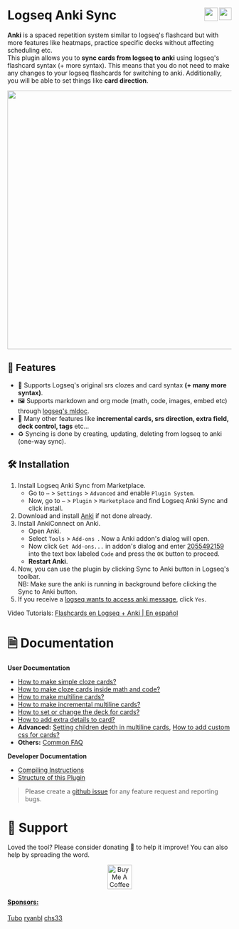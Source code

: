# Logseq Anki Sync [<img align="right" src="https://img.shields.io/github/stars/debanjandhar12/logseq-anki-sync.svg?logo=GitHub&style=flat-square" height="28"/>](https://github.com/debanjandhar12/logseq-anki-sync/) [<img align="right" src="https://raw.githubusercontent.com/debanjandhar12/logseq-anki-sync/main/imgs/buymeacoffee.webp" height="30"/>](https://www.buymeacoffee.com/debanjandhar12)
**Anki** is a spaced repetition system similar to logseq's flashcard but with more features like heatmaps, practice specific decks without affecting scheduling etc. <br/>
This plugin allows you to **sync cards from logseq to anki** using logseq's flashcard syntax (+ more syntax). This means that you do not need to make any changes to your logseq flashcards for switching to anki. Additionally, you will be able to set things like **card direction**.
<p align="center">
  <img width="580px" src="https://user-images.githubusercontent.com/49021233/145706852-b509d971-28eb-41cb-80fd-4292f46ddf70.gif" />
</p>

## 🚀 Features
* 🐾 Supports Logseq's original srs clozes and card syntax **(+ many more syntax)**.
* 🖼 Supports markdown and org mode (math, code, images, embed etc) through [logseq's mldoc](https://github.com/logseq/mldoc).
* 🥳 Many other features like **incremental cards, srs direction, extra field, deck control, tags** etc...
* ♻ Syncing is done by creating, updating, deleting from logseq to anki (one-way sync).

## 🛠️ Installation
1. Install Logseq Anki Sync from Marketplace.
   * Go to `⋯` > `Settings` > `Advanced` and enable `Plugin System`.
   * Now, go to `⋯` > `Plugin` > `Marketplace` and find Logseq Anki Sync and click install.
2. Download and install [Anki](https://apps.ankiweb.net/) if not done already. 
3. Install AnkiConnect on Anki.
   * Open Anki.
   * Select `Tools` > `Add-ons `. Now a Anki addon's dialog will open. 
   * Now click `Get Add-ons...` in addon's dialog and enter [2055492159](https://ankiweb.net/shared/info/2055492159) into the text box labeled `Code` and press the `OK` button to proceed.
   * **Restart Anki**.
4. Now, you can use the plugin by clicking Sync to Anki button in Logseq's toolbar.<br/>
   NB: Make sure the anki is running in background before clicking the Sync to Anki button.
5. If you receive a [logseq wants to access anki message](https://raw.githubusercontent.com/debanjandhar12/Obsidian-Anki-Sync/main/docs/images/permission.png), click `Yes`.

Video Tutorials: [Flashcards en Logseq + Anki | En español](https://www.youtube.com/watch?v=t_I9EYZkwbM)

# 🗎 Documentation
<b>User Documentation</b>
* [How to make simple cloze cards?](https://github.com/debanjandhar12/logseq-anki-sync/wiki/How-to-make-simple-cloze-cards%3F)
* [How to make cloze cards inside math and code?](https://github.com/debanjandhar12/logseq-anki-sync/wiki/How-to-make-cloze-cards-inside-math-and-code%3F)
* [How to make multiline cards?](https://github.com/debanjandhar12/logseq-anki-sync/wiki/How-to-make-multiline-cards%3F)
* [How to make incremental multiline cards?](https://github.com/debanjandhar12/logseq-anki-sync/wiki/How-to-make-incremental-multiline-cards%3F)
* [How to set or change the deck for cards?](https://github.com/debanjandhar12/logseq-anki-sync/wiki/How-to-set-or-change-the-deck-for-cards%3F)
* [How to add extra details to card?](https://github.com/debanjandhar12/logseq-anki-sync/wiki/How-to-add-extra-details-to-card%3F)
* <b>Advanced:</b> [Setting children depth in multiline cards](https://github.com/debanjandhar12/logseq-anki-sync/releases/tag/v1.1.0), [How to add custom css for cards?](https://github.com/debanjandhar12/logseq-anki-sync/wiki/How-to-add-custom-css-for-cards%3F)
* <b>Others:</b> [Common FAQ](https://github.com/debanjandhar12/logseq-anki-sync/wiki/Common-FAQ)

<b>Developer Documentation</b>
* [Compiling Instructions](https://github.com/debanjandhar12/logseq-anki-sync/wiki/Compiling-Instructions)
* [Structure of this Plugin](https://github.com/debanjandhar12/logseq-anki-sync/wiki/Structure-of-this-Plugin)
> Please create a [github issue](https://github.com/debanjandhar12/logseq-anki-sync/issues) for any feature request and reporting bugs.

# 🙏 Support
Loved the tool? Please consider donating 💸 to help it improve! You can also help by spreading the word.<br/>
<p align="center">
<a href="https://www.buymeacoffee.com/debanjandhar12" target="_blank"><img src="https://raw.githubusercontent.com/debanjandhar12/logseq-anki-sync/main/imgs/buymeacoffee.webp" alt="Buy Me A Coffee" height="55" style="border-radius:1px" />
</p>

#### Sponsors:
 
[Tubo](https://github.com/Tubo) [ryanbl](https://github.com/rtblair) [chs33](https://github.com/chs33)

